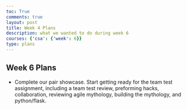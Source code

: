 ```yaml
---
toc: True
comments: true
layout: post
title: Week 4 Plans
description: what we wanted to do during week 6
courses: {'csa': {'week': 6}}
type: plans
---
```


## Week 6 Plans
- Complete our pair showcase. Start getting ready for the team test assignment, including a team test review, preforming hacks, collaboration, reviewing agile mythology, building the mythology, and python/flask. 